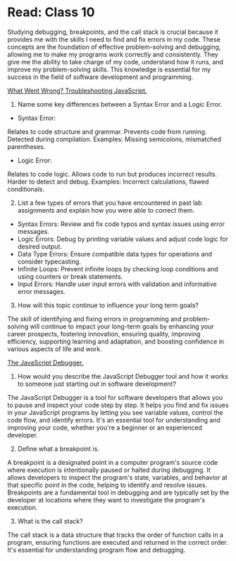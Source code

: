 # Read: Class 10

Studying debugging, breakpoints, and the call stack is crucial because it provides me with the skills I need to find and fix errors in my code. These concepts are the foundation of effective problem-solving and debugging, allowing me to make my programs work correctly and consistently. They give me the ability to take charge of my code, understand how it runs, and improve my problem-solving skills. This knowledge is essential for my success in the field of software development and programming.

[What Went Wrong? Troubleshooting JavaScript.](https://developer.mozilla.org/en-US/docs/Learn/JavaScript/First_steps/What_went_wrong)

1. Name some key differences between a Syntax Error and a Logic Error.

* Syntax Error:

Relates to code structure and grammar.
Prevents code from running.
Detected during compilation.
Examples: Missing semicolons, mismatched parentheses.

* Logic Error:

Relates to code logic.
Allows code to run but produces incorrect results.
Harder to detect and debug.
Examples: Incorrect calculations, flawed conditionals.

2. List a few types of errors that you have encountered in past lab assignments and explain how you were able to correct them.

* Syntax Errors: Review and fix code typos and syntax issues using error messages.
* Logic Errors: Debug by printing variable values and adjust code logic for desired output.
* Data Type Errors: Ensure compatible data types for operations and consider typecasting.
* Infinite Loops: Prevent infinite loops by checking loop conditions and using counters or break statements.
* Input Errors: Handle user input errors with validation and informative error messages.

3. How will this topic continue to influence your long term goals?


The skill of identifying and fixing errors in programming and problem-solving will continue to impact your long-term goals by enhancing your career prospects, fostering innovation, ensuring quality, improving efficiency, supporting learning and adaptation, and boosting confidence in various aspects of life and work.

[The JavaScript Debugger.](https://developer.mozilla.org/en-US/docs/Learn/Common_questions/What_are_browser_developer_tools#the_javascript_debugger)

1. How would you describe the JavaScript Debugger tool and how it works to someone just starting out in software development?

The JavaScript Debugger is a tool for software developers that allows you to pause and inspect your code step by step. It helps you find and fix issues in your JavaScript programs by letting you see variable values, control the code flow, and identify errors. It's an essential tool for understanding and improving your code, whether you're a beginner or an experienced developer.

2. Define what a breakpoint is.

A breakpoint is a designated point in a computer program's source code where execution is intentionally paused or halted during debugging. It allows developers to inspect the program's state, variables, and behavior at that specific point in the code, helping to identify and resolve issues. Breakpoints are a fundamental tool in debugging and are typically set by the developer at locations where they want to investigate the program's execution.

3. What is the call stack?

The call stack is a data structure that tracks the order of function calls in a program, ensuring functions are executed and returned in the correct order. It's essential for understanding program flow and debugging.